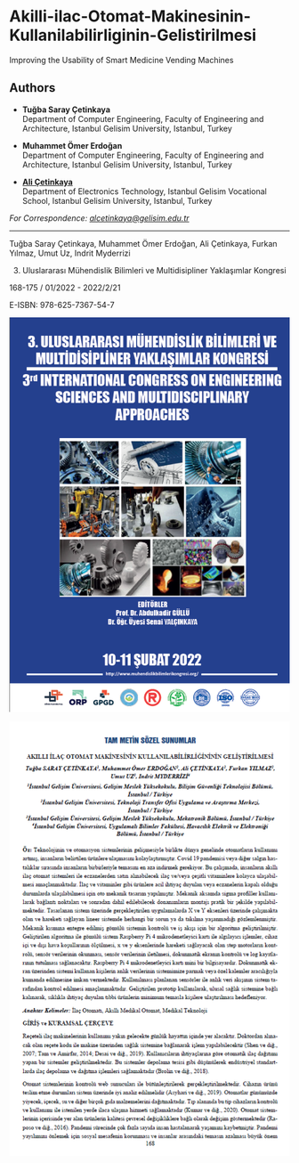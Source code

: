 # Akilli-ilac-Otomat-Makinesinin-Kullanilabilirliginin-Gelistirilmesi

Improving the Usability of Smart Medicine Vending Machines

## Authors
- **Tuğba Saray Çetinkaya**  
  Department of Computer Engineering, Faculty of Engineering and Architecture, Istanbul Gelisim University, Istanbul, Turkey

- **Muhammet Ömer Erdoğan**  
  Department of Computer Engineering, Faculty of Engineering and Architecture, Istanbul Gelisim University, Istanbul, Turkey

- [**Ali Çetinkaya**](https://scholar.google.com.tr/citations?user=XSEW-NcAAAAJ)  
  Department of Electronics Technology, Istanbul Gelisim Vocational School, Istanbul Gelisim University, Istanbul, Turkey  

*For Correspondence: alcetinkaya@gelisim.edu.tr*

---


Tuğba Saray Çetinkaya, Muhammet Ömer Erdoğan, Ali Çetinkaya, Furkan Yılmaz, Umut Uz, Indrit Myderrizi

3. Uluslararası Mühendislik Bilimleri ve Multidisipliner Yaklaşımlar Kongresi

168-175 / 01/2022 - 2022/2/21


E-ISBN: 978-625-7367-54-7

![AlternatifMetin](https://github.com/acetinkaya/Akilli-ilac-Otomat-Makinesinin-Kullanilabilirliginin-Gelistirilmesi/blob/main/Otomat-kongre.png)

![AlternatifMetin](https://github.com/acetinkaya/Akilli-ilac-Otomat-Makinesinin-Kullanilabilirliginin-Gelistirilmesi/blob/main/Otomat-kongre-yayin.png.png)
